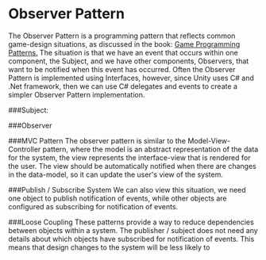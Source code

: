 # Observer Pattern
The Observer Pattern is a programming pattern that reflects common game-design situations, as discussed in the book: [Game Programming Patterns.](http://gameprogrammingpatterns.com/observer.html)  The situation is that we have an event that occurs within one component, the Subject, and we have other components, Observers, that want to be notified when this event has occurred.  Often the Observer Pattern is implemented using Interfaces, however, since Unity uses C# and .Net framework, then we can use C# delegates and events to create a simpler Observer Pattern implementation.

###Subject:


###Observer

###MVC Pattern
The observer pattern is similar to the Model-View-Controller pattern, where the model is an abstract representation of the data for the system, the view  represents the interface-view that is rendered for the user.  The view should be automatically notified when there are changes in the data-model, so it can update the user's view of the system.  

###Publish / Subscribe System
We can also view this situation, we need one object to publish notification of events, while other objects are configured as subscribing for notification of events.  

###Loose Coupling
These patterns provide a way to reduce dependencies between objects within a system.  The publisher / subject does not need any details about which objects have subscribed for notification of events.  This means that design changes to the system will be less likely to 



